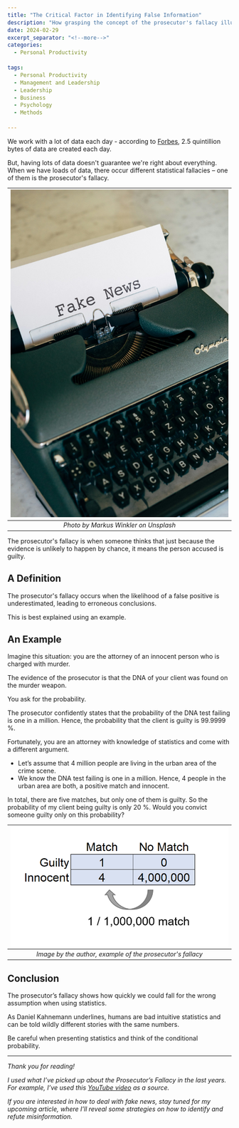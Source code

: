 ```yaml
---
title: "The Critical Factor in Identifying False Information"
description: "How grasping the concept of the prosecutor's fallacy illuminates the mechanics of false information"
date: 2024-02-29
excerpt_separator: "<!--more-->"
categories:
  - Personal Productivity

tags:
  - Personal Productivity
  - Management and Leadership
  - Leadership
  - Business
  - Psychology
  - Methods

---
```

We work with a lot of data each day - according to [Forbes](https://www.forbes.com/sites/bernardmarr/2018/05/21/how-much-data-do-we-create-every-day-the-mind-blowing-stats-everyone-should-read/), 2.5 quintillion bytes of data are created each day.

But, having lots of data doesn't guarantee we're right about everything. When we have loads of data, there occur different statistical fallacies – one of them is the prosecutor's fallacy.

| ![image](/assets/images/markus-winkler-fake-news-unsplash.jpg) |
|:--:|
| *Photo by Markus Winkler on Unsplash* |

The prosecutor's fallacy is when someone thinks that just because the evidence is unlikely to happen by chance, it means the person accused is guilty.

## A Definition

The prosecutor's fallacy occurs when the likelihood of a false positive is underestimated, leading to erroneous conclusions.

This is best explained using an example.

## An Example

Imagine this situation: you are the attorney of an innocent person who is charged with murder.

The evidence of the prosecutor is that the DNA of your client was found on the murder weapon.

You ask for the probability.

The prosecutor confidently states that the probability of the DNA test failing is one in a million. Hence, the probability that the client is guilty is 99.9999 %.

Fortunately, you are an attorney with knowledge of statistics and come with a different argument.

- Let’s assume that 4 million people are living in the urban area of the crime scene.
- We know the DNA test failing is one in a million. Hence, 4 people in the urban area are both, a positive match and innocent.

In total, there are five matches, but only one of them is guilty. So the probability of my client being guilty is only 20 %. Would you convict someone guilty only on this probability?

| ![image](/assets/images/Prosecutors_Fallacy_Example_DNA.PNG) |
|:--:|
| *Image by the author, example of the prosecutor's fallacy* |

## Conclusion

The prosecutor’s fallacy shows how quickly we could fall for the wrong assumption when using statistics.

As Daniel Kahnemann underlines, humans are bad intuitive statistics and can be told wildly different stories with the same numbers.

Be careful when presenting statistics and think of the conditional probability.

---

*Thank you for reading!*

*I used what I’ve picked up about the Prosecutor’s Fallacy in the last years. For example, I’ve used this [YouTube video](https://www.youtube.com/watch?v=eesUdFlYMh8) as a source.*

*If you are interested in how to deal with fake news, stay tuned for my upcoming article, where I’ll reveal some strategies on how to identify and refute misinformation.*